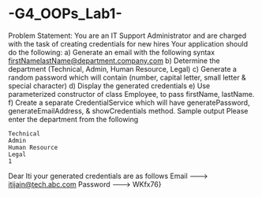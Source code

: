 # -G4_OOPs_Lab1-
Problem Statement: You are an IT Support Administrator and are charged with the task of creating credentials for new hires Your application should do the following: a) Generate an email with the following syntax firstNamelastName@department.company.com b) Determine the department (Technical, Admin, Human Resource, Legal) c) Generate a random password which will contain (number, capital letter, small letter & special character) d) Display the generated credentials e) Use parameterized constructor of class Employee, to pass firstName, lastName. f) Create a separate CredentialService which will have generatePassword, generateEmailAddress, & showCredentials method.
Sample output Please enter the department from the following

    Technical
    Admin
    Human Resource
    Legal
    1
    
Dear Iti your generated credentials are as follows Email ---> itijain@tech.abc.com Password ---> WKfx76}
